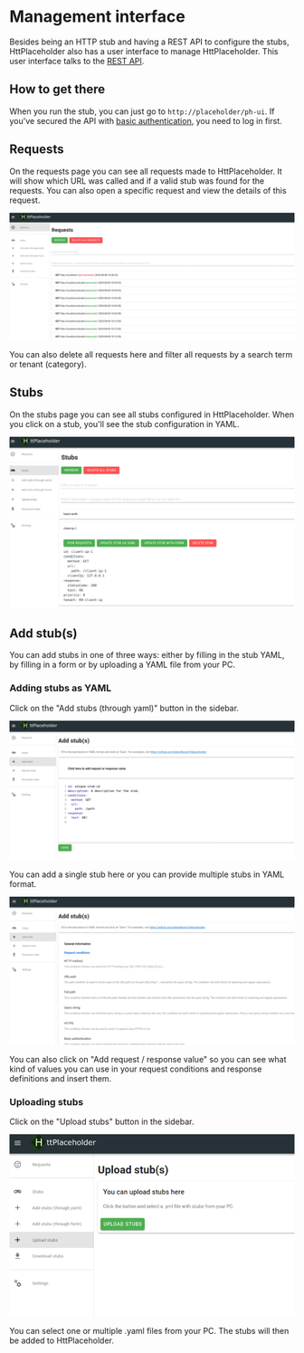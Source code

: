 # Management interface

Besides being an HTTP stub and having a REST API to configure the stubs, HttPlaceholder also has a user interface to manage HttPlaceholder. This user interface talks to the [REST API](API.md).

## How to get there

When you run the stub, you can just go to `http://placeholder/ph-ui`. If you've secured the API with [basic authentication](CONFIG.md), you need to log in first.

## Requests

On the requests page you can see all requests made to HttPlaceholder. It will show which URL was called and if a valid stub was found for the requests. You can also open a specific request and view the details of this request.

![](img/requests_details.png)

You can also delete all requests here and filter all requests by a search term or tenant (category). 

## Stubs

On the stubs page you can see all stubs configured in HttPlaceholder. When you click on a stub, you'll see the stub configuration in YAML.

![](img/stubs_details.png)

## Add stub(s)

You can add stubs in one of three ways: either by filling in the stub YAML, by filling in a form or by uploading a YAML file from your PC.

### Adding stubs as YAML

Click on the "Add stubs (through yaml)" button in the sidebar.

![](img/stub_add_yaml.png)

You can add a single stub here or you can provide multiple stubs in YAML format.

![](img/stub_add_yaml_helpers.png)

You can also click on "Add request / response value" so you can see what kind of values you can use in your request conditions and response definitions and insert them.

### Uploading stubs

Click on the "Upload stubs" button in the sidebar.

![](img/stub_upload.png)

You can select one or multiple .yaml files from your PC. The stubs will then be added to HttPlaceholder.